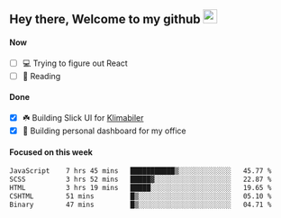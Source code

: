 ## Hey there, Welcome to my github <img src="https://media.giphy.com/media/hvRJCLFzcasrR4ia7z/giphy.gif" width="25px">

#### Now
- [ ] 💻 Trying to figure out React
- [ ] 📕 Reading

#### Done
- [x] ☘️ Building Slick UI for [Klimabiler](https://klimabiler.dk)
- [x] 🚀 Building personal dashboard for my office
 
 #### Focused on this week
<!--START_SECTION:waka-->

```txt
JavaScript    7 hrs 45 mins   ███████████▒░░░░░░░░░░░░░   45.77 %
SCSS          3 hrs 52 mins   █████▓░░░░░░░░░░░░░░░░░░░   22.87 %
HTML          3 hrs 19 mins   █████░░░░░░░░░░░░░░░░░░░░   19.65 %
CSHTML        51 mins         █▒░░░░░░░░░░░░░░░░░░░░░░░   05.10 %
Binary        47 mins         █▒░░░░░░░░░░░░░░░░░░░░░░░   04.71 %
```

<!--END_SECTION:waka-->

